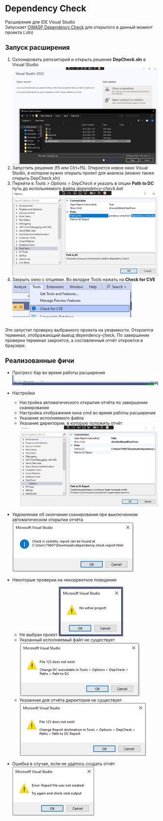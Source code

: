 
# Dependency Check

Расширение для IDE Visual Studio<br>
Запускает [ OWASP Dependency Check](https://github.com/jeremylong/DependencyCheck) для открытого в данный момент проекта (.sln)

## Запуск расширения

1. Склонировать репозиторий и открыть решение **DepCheck.sln** в Visual Studio
![Open Solution](imgs/SlnOpen.png)
2. Запустить решение (f5 или Ctrl+f5). Откроется новое окно Visual Studio, в котором нужно открыть проект для анализа (можно также открыть DepCheck.sln)
3. Перейти в *Tools > Options > DepCheck* и указать в опции **Path to DC** путь до испольняемого файла *dependency-check.bat*
![Path to DC](imgs/DCPath.png)
4. Закрыть окно с опциями. Во вкладке Tools нажать на **Check for CVE**
![Path to DC](imgs/CheckForCVE.png)
<br>
Это запустит проверку выбранного проекта на уязвимости. Откроется терминал, отображающий вывод dependency-check. По завершении проверки терминал закроется, а составленный отчёт откроется в браузере.

## Реализованные фичи

- Прогресс бар во время работы расширения
![Progress Bar](imgs/ProgressBar.png)

- Настройки
  - Настройка автоматического открытия отчёта по завершении сканирования
  - Настройка отображения окна cmd во время работы расширения
  - Указание исполняемого файла
  - Указание директории, в которую положить отчёт
![Options](imgs/Options.png)

- Увдомление об окончании сканирования при выключенном автоматическом открытии отчёта
![Complete Check Message](imgs/MBCheckComlete.png)

- Некоторые проверки на некорректное поведение

  - Не выбран проект
  ![No Project Error](imgs/NoProjectError.png)
  - Указанный исполняемый файл не существует
  ![No File Error](imgs/NoFileError.png)
  - Указанная для отчёта директория не существует
  ![No Directory Error](imgs/NoDirError.png)

- Ошибка в случае, если не удалось создать отчёт
![Report Not Created Error](imgs/ReportNotCreatedError.png)